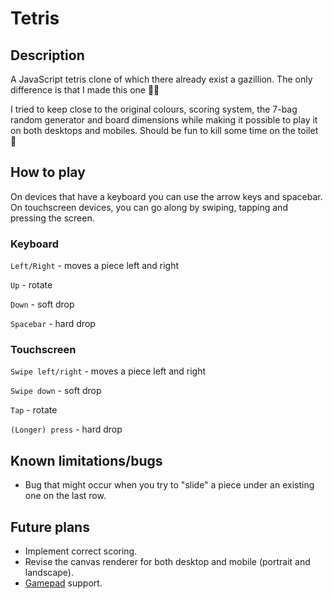 # Tetris

## Description
A JavaScript tetris clone of which there already exist a gazillion. The only difference is that I
made this one 🙌🏻

I tried to keep close to the original colours, scoring system, the 7-bag random generator and board
dimensions while making it possible to play it on both desktops and mobiles. Should be fun to kill
some time on the toilet 💩

## How to play
On devices that have a keyboard you can use the arrow keys and spacebar. On touchscreen devices, you can go along
by swiping, tapping and pressing the screen. 

### Keyboard
`Left/Right` - moves a piece left and right

`Up` - rotate

`Down` - soft drop

`Spacebar` - hard drop

### Touchscreen
`Swipe left/right` - moves a piece left and right

`Swipe down` - soft drop

`Tap` - rotate

`(Longer) press` - hard drop

## Known limitations/bugs
- Bug that might occur when you try to "slide" a piece under an existing one on the last row.

## Future plans
- Implement correct scoring.
- Revise the canvas renderer for both desktop and mobile (portrait and landscape).
- [Gamepad](https://developer.mozilla.org/en-US/docs/Web/API/Gamepad_API) support.
